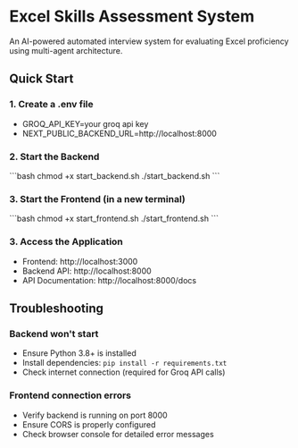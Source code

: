 # Excel Skills Assessment System

An AI-powered automated interview system for evaluating Excel proficiency using multi-agent architecture.

## Quick Start
### 1. Create a .env file 
- GROQ_API_KEY=your groq api key
- NEXT_PUBLIC_BACKEND_URL=http://localhost:8000
### 2. Start the Backend
\`\`\`bash
chmod +x start_backend.sh
./start_backend.sh
\`\`\`

### 3. Start the Frontend (in a new terminal)
\`\`\`bash
chmod +x start_frontend.sh
./start_frontend.sh
\`\`\`

### 3. Access the Application
- Frontend: http://localhost:3000
- Backend API: http://localhost:8000
- API Documentation: http://localhost:8000/docs


## Troubleshooting

### Backend won't start
- Ensure Python 3.8+ is installed
- Install dependencies: `pip install -r requirements.txt`
- Check internet connection (required for Groq API calls)

### Frontend connection errors
- Verify backend is running on port 8000
- Ensure CORS is properly configured
- Check browser console for detailed error messages

